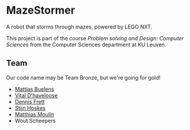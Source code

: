 MazeStormer
===========

A robot that storms through mazes, powered by LEGO NXT.

This project is part of the course *Problem solving and Design: Computer Sciences* from the Computer Sciences department at KU Leuven.

Team
----

Our code name may be Team Bronze, but we're going for gold!

- [Mattias Buelens](http://github.com/MattiasBuelens)
- [Vital D'haveloose](http://github.com/vital-dhaveloose)
- [Dennis Frett](https://github.com/dennis-frett)
- [Stijn Hoskes](https://github.com/stijnhoskens)
- [Matthias Moulin](http://github.com/matt77hias)
- Wout Scheepers